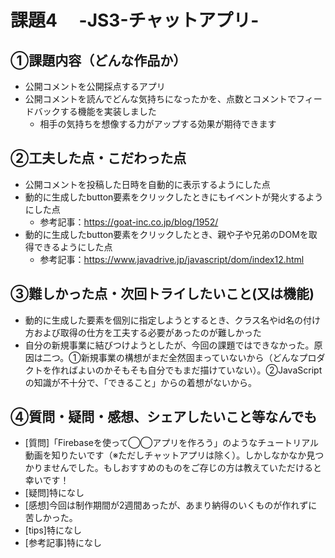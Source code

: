 # 課題4　 -JS3-チャットアプリ-

## ①課題内容（どんな作品か）
- 公開コメントを公開採点するアプリ
- 公開コメントを読んでどんな気持ちになったかを、点数とコメントでフィードバックする機能を実装しました
  - 相手の気持ちを想像する力がアップする効果が期待できます

## ②工夫した点・こだわった点
- 公開コメントを投稿した日時を自動的に表示するようにした点
- 動的に生成したbutton要素をクリックしたときにもイベントが発火するようにした点
  - 参考記事：https://goat-inc.co.jp/blog/1952/
- 動的に生成したbutton要素をクリックしたとき、親や子や兄弟のDOMを取得できるようにした点
  - 参考記事：https://www.javadrive.jp/javascript/dom/index12.html

## ③難しかった点・次回トライしたいこと(又は機能)
- 動的に生成した要素を個別に指定しようとするとき、クラス名やid名の付け方および取得の仕方を工夫する必要があったのが難しかった
- 自分の新規事業に結びつけようとしたが、今回の課題ではできなかった。原因は二つ。①新規事業の構想がまだ全然固まっていないから（どんなプロダクトを作ればよいのかそもそも自分でもまだ描けていない）。②JavaScriptの知識が不十分で、「できること」からの着想がないから。

## ④質問・疑問・感想、シェアしたいこと等なんでも
- [質問]「Firebaseを使って◯◯アプリを作ろう」のようなチュートリアル動画を知りたいです（※ただしチャットアプリは除く）。しかしなかなか見つかりませんでした。もしおすすめのものをご存じの方は教えていただけると幸いです！
- [疑問]特になし
- [感想]今回は制作期間が2週間あったが、あまり納得のいくものが作れずに苦しかった。
- [tips]特になし
- [参考記事]特になし
